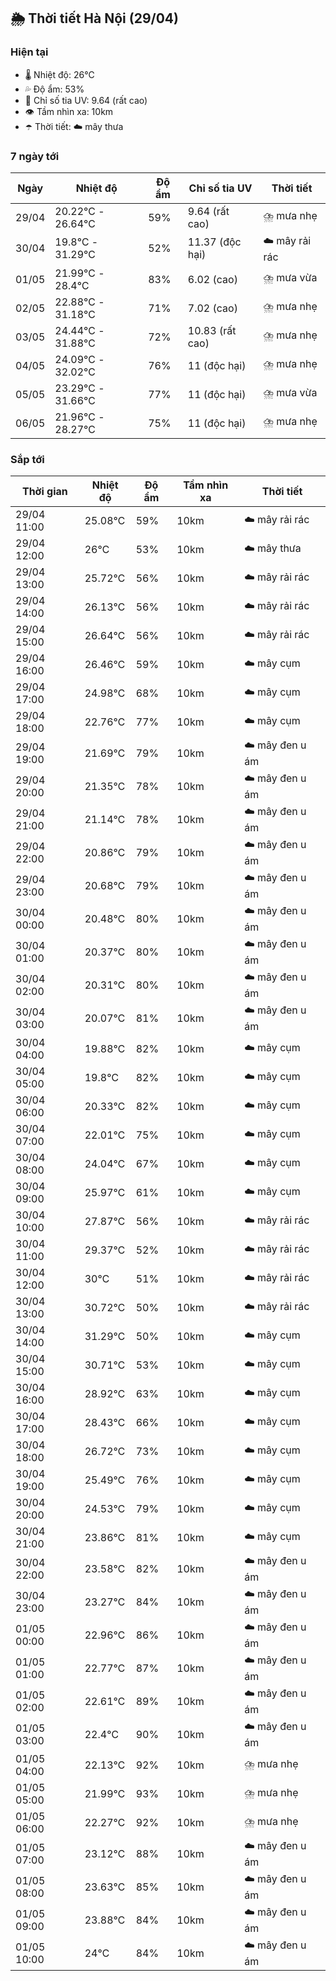 ## 🌦️ Thời tiết Hà Nội (29/04)

### Hiện tại

- 🌡️ Nhiệt độ: 26℃
- 💦 Độ ẩm: 53%
- 🌟 Chỉ số tia UV: 9.64 (rất cao)
- 👁️ Tầm nhìn xa: 10km
- ☂️ Thời tiết: ☁️ mây thưa

### 7 ngày tới

| Ngày | Nhiệt độ | Độ ẩm | Chỉ số tia UV | Thời tiết |
| --- | --- | --- | --- | --- |
| 29/04 | 20.22℃ - 26.64℃ | 59% | 9.64 (rất cao) | ⛈️ mưa nhẹ |
| 30/04 | 19.8℃ - 31.29℃ | 52% | 11.37 (độc hại) | ☁️ mây rải rác |
| 01/05 | 21.99℃ - 28.4℃ | 83% | 6.02 (cao) | ⛈️ mưa vừa |
| 02/05 | 22.88℃ - 31.18℃ | 71% | 7.02 (cao) | ⛈️ mưa nhẹ |
| 03/05 | 24.44℃ - 31.88℃ | 72% | 10.83 (rất cao) | ⛈️ mưa nhẹ |
| 04/05 | 24.09℃ - 32.02℃ | 76% | 11 (độc hại) | ⛈️ mưa nhẹ |
| 05/05 | 23.29℃ - 31.66℃ | 77% | 11 (độc hại) | ⛈️ mưa vừa |
| 06/05 | 21.96℃ - 28.27℃ | 75% | 11 (độc hại) | ⛈️ mưa nhẹ |

### Sắp tới

| Thời gian | Nhiệt độ | Độ ẩm | Tầm nhìn xa | Thời tiết |
| --- | --- | --- | --- | --- |
| 29/04 11:00 | 25.08℃ | 59% | 10km | ☁️ mây rải rác |
| 29/04 12:00 | 26℃ | 53% | 10km | ☁️ mây thưa |
| 29/04 13:00 | 25.72℃ | 56% | 10km | ☁️ mây rải rác |
| 29/04 14:00 | 26.13℃ | 56% | 10km | ☁️ mây rải rác |
| 29/04 15:00 | 26.64℃ | 56% | 10km | ☁️ mây rải rác |
| 29/04 16:00 | 26.46℃ | 59% | 10km | ☁️ mây cụm |
| 29/04 17:00 | 24.98℃ | 68% | 10km | ☁️ mây cụm |
| 29/04 18:00 | 22.76℃ | 77% | 10km | ☁️ mây cụm |
| 29/04 19:00 | 21.69℃ | 79% | 10km | ☁️ mây đen u ám |
| 29/04 20:00 | 21.35℃ | 78% | 10km | ☁️ mây đen u ám |
| 29/04 21:00 | 21.14℃ | 78% | 10km | ☁️ mây đen u ám |
| 29/04 22:00 | 20.86℃ | 79% | 10km | ☁️ mây đen u ám |
| 29/04 23:00 | 20.68℃ | 79% | 10km | ☁️ mây đen u ám |
| 30/04 00:00 | 20.48℃ | 80% | 10km | ☁️ mây đen u ám |
| 30/04 01:00 | 20.37℃ | 80% | 10km | ☁️ mây đen u ám |
| 30/04 02:00 | 20.31℃ | 80% | 10km | ☁️ mây đen u ám |
| 30/04 03:00 | 20.07℃ | 81% | 10km | ☁️ mây đen u ám |
| 30/04 04:00 | 19.88℃ | 82% | 10km | ☁️ mây cụm |
| 30/04 05:00 | 19.8℃ | 82% | 10km | ☁️ mây cụm |
| 30/04 06:00 | 20.33℃ | 82% | 10km | ☁️ mây cụm |
| 30/04 07:00 | 22.01℃ | 75% | 10km | ☁️ mây cụm |
| 30/04 08:00 | 24.04℃ | 67% | 10km | ☁️ mây cụm |
| 30/04 09:00 | 25.97℃ | 61% | 10km | ☁️ mây cụm |
| 30/04 10:00 | 27.87℃ | 56% | 10km | ☁️ mây rải rác |
| 30/04 11:00 | 29.37℃ | 52% | 10km | ☁️ mây rải rác |
| 30/04 12:00 | 30℃ | 51% | 10km | ☁️ mây rải rác |
| 30/04 13:00 | 30.72℃ | 50% | 10km | ☁️ mây rải rác |
| 30/04 14:00 | 31.29℃ | 50% | 10km | ☁️ mây cụm |
| 30/04 15:00 | 30.71℃ | 53% | 10km | ☁️ mây cụm |
| 30/04 16:00 | 28.92℃ | 63% | 10km | ☁️ mây cụm |
| 30/04 17:00 | 28.43℃ | 66% | 10km | ☁️ mây cụm |
| 30/04 18:00 | 26.72℃ | 73% | 10km | ☁️ mây cụm |
| 30/04 19:00 | 25.49℃ | 76% | 10km | ☁️ mây cụm |
| 30/04 20:00 | 24.53℃ | 79% | 10km | ☁️ mây cụm |
| 30/04 21:00 | 23.86℃ | 81% | 10km | ☁️ mây cụm |
| 30/04 22:00 | 23.58℃ | 82% | 10km | ☁️ mây đen u ám |
| 30/04 23:00 | 23.27℃ | 84% | 10km | ☁️ mây đen u ám |
| 01/05 00:00 | 22.96℃ | 86% | 10km | ☁️ mây đen u ám |
| 01/05 01:00 | 22.77℃ | 87% | 10km | ☁️ mây đen u ám |
| 01/05 02:00 | 22.61℃ | 89% | 10km | ☁️ mây đen u ám |
| 01/05 03:00 | 22.4℃ | 90% | 10km | ☁️ mây đen u ám |
| 01/05 04:00 | 22.13℃ | 92% | 10km | ⛈️ mưa nhẹ |
| 01/05 05:00 | 21.99℃ | 93% | 10km | ⛈️ mưa nhẹ |
| 01/05 06:00 | 22.27℃ | 92% | 10km | ⛈️ mưa nhẹ |
| 01/05 07:00 | 23.12℃ | 88% | 10km | ☁️ mây đen u ám |
| 01/05 08:00 | 23.63℃ | 85% | 10km | ☁️ mây đen u ám |
| 01/05 09:00 | 23.88℃ | 84% | 10km | ☁️ mây đen u ám |
| 01/05 10:00 | 24℃ | 84% | 10km | ☁️ mây đen u ám |
